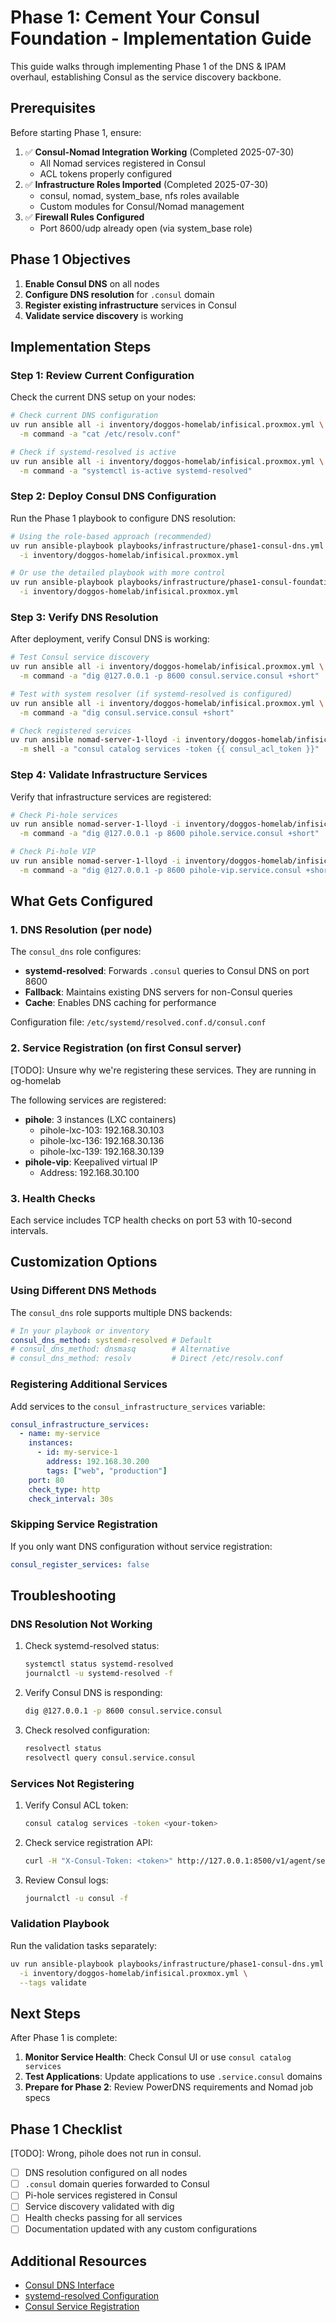 # Phase 1: Cement Your Consul Foundation - Implementation Guide

This guide walks through implementing Phase 1 of the DNS & IPAM overhaul, establishing Consul as the service discovery backbone.

## Prerequisites

Before starting Phase 1, ensure:

1. ✅ **Consul-Nomad Integration Working** (Completed 2025-07-30)
   - All Nomad services registered in Consul
   - ACL tokens properly configured
2. ✅ **Infrastructure Roles Imported** (Completed 2025-07-30)
   - consul, nomad, system_base, nfs roles available
   - Custom modules for Consul/Nomad management
3. ✅ **Firewall Rules Configured**
   - Port 8600/udp already open (via system_base role)

## Phase 1 Objectives

1. **Enable Consul DNS** on all nodes
2. **Configure DNS resolution** for `.consul` domain
3. **Register existing infrastructure** services in Consul
4. **Validate service discovery** is working

## Implementation Steps

### Step 1: Review Current Configuration

Check the current DNS setup on your nodes:

```bash
# Check current DNS configuration
uv run ansible all -i inventory/doggos-homelab/infisical.proxmox.yml \
  -m command -a "cat /etc/resolv.conf"

# Check if systemd-resolved is active
uv run ansible all -i inventory/doggos-homelab/infisical.proxmox.yml \
  -m command -a "systemctl is-active systemd-resolved"
```

### Step 2: Deploy Consul DNS Configuration

Run the Phase 1 playbook to configure DNS resolution:

```bash
# Using the role-based approach (recommended)
uv run ansible-playbook playbooks/infrastructure/phase1-consul-dns.yml \
  -i inventory/doggos-homelab/infisical.proxmox.yml

# Or use the detailed playbook with more control
uv run ansible-playbook playbooks/infrastructure/phase1-consul-foundation.yml \
  -i inventory/doggos-homelab/infisical.proxmox.yml
```

### Step 3: Verify DNS Resolution

After deployment, verify Consul DNS is working:

```bash
# Test Consul service discovery
uv run ansible all -i inventory/doggos-homelab/infisical.proxmox.yml \
  -m command -a "dig @127.0.0.1 -p 8600 consul.service.consul +short"

# Test with system resolver (if systemd-resolved is configured)
uv run ansible all -i inventory/doggos-homelab/infisical.proxmox.yml \
  -m command -a "dig consul.service.consul +short"

# Check registered services
uv run ansible nomad-server-1-lloyd -i inventory/doggos-homelab/infisical.proxmox.yml \
  -m shell -a "consul catalog services -token {{ consul_acl_token }}"
```

### Step 4: Validate Infrastructure Services

Verify that infrastructure services are registered:

```bash
# Check Pi-hole services
uv run ansible nomad-server-1-lloyd -i inventory/doggos-homelab/infisical.proxmox.yml \
  -m command -a "dig @127.0.0.1 -p 8600 pihole.service.consul +short"

# Check Pi-hole VIP
uv run ansible nomad-server-1-lloyd -i inventory/doggos-homelab/infisical.proxmox.yml \
  -m command -a "dig @127.0.0.1 -p 8600 pihole-vip.service.consul +short"
```

## What Gets Configured

### 1. DNS Resolution (per node)

The `consul_dns` role configures:

- **systemd-resolved**: Forwards `.consul` queries to Consul DNS on port 8600
- **Fallback**: Maintains existing DNS servers for non-Consul queries
- **Cache**: Enables DNS caching for performance

Configuration file: `/etc/systemd/resolved.conf.d/consul.conf`

### 2. Service Registration (on first Consul server)

[TODO]: Unsure why we're registering these services. They are running in og-homelab

The following services are registered:

- **pihole**: 3 instances (LXC containers)
  - pihole-lxc-103: 192.168.30.103
  - pihole-lxc-136: 192.168.30.136
  - pihole-lxc-139: 192.168.30.139
- **pihole-vip**: Keepalived virtual IP
  - Address: 192.168.30.100

### 3. Health Checks

Each service includes TCP health checks on port 53 with 10-second intervals.

## Customization Options

### Using Different DNS Methods

The `consul_dns` role supports multiple DNS backends:

```yaml
# In your playbook or inventory
consul_dns_method: systemd-resolved # Default
# consul_dns_method: dnsmasq        # Alternative
# consul_dns_method: resolv         # Direct /etc/resolv.conf
```

### Registering Additional Services

Add services to the `consul_infrastructure_services` variable:

```yaml
consul_infrastructure_services:
  - name: my-service
    instances:
      - id: my-service-1
        address: 192.168.30.200
        tags: ["web", "production"]
    port: 80
    check_type: http
    check_interval: 30s
```

### Skipping Service Registration

If you only want DNS configuration without service registration:

```yaml
consul_register_services: false
```

## Troubleshooting

### DNS Resolution Not Working

1. Check systemd-resolved status:

   ```bash
   systemctl status systemd-resolved
   journalctl -u systemd-resolved -f
   ```

2. Verify Consul DNS is responding:

   ```bash
   dig @127.0.0.1 -p 8600 consul.service.consul
   ```

3. Check resolved configuration:

   ```bash
   resolvectl status
   resolvectl query consul.service.consul
   ```

### Services Not Registering

1. Verify Consul ACL token:

   ```bash
   consul catalog services -token <your-token>
   ```

2. Check service registration API:

   ```bash
   curl -H "X-Consul-Token: <token>" http://127.0.0.1:8500/v1/agent/services
   ```

3. Review Consul logs:

   ```bash
   journalctl -u consul -f
   ```

### Validation Playbook

Run the validation tasks separately:

```bash
uv run ansible-playbook playbooks/infrastructure/phase1-consul-dns.yml \
  -i inventory/doggos-homelab/infisical.proxmox.yml \
  --tags validate
```

## Next Steps

After Phase 1 is complete:

1. **Monitor Service Health**: Check Consul UI or use `consul catalog services`
2. **Test Applications**: Update applications to use `.service.consul` domains
3. **Prepare for Phase 2**: Review PowerDNS requirements and Nomad job specs

## Phase 1 Checklist

[TODO]: Wrong, pihole does not run in consul.

- [ ] DNS resolution configured on all nodes
- [ ] `.consul` domain queries forwarded to Consul
- [ ] Pi-hole services registered in Consul
- [ ] Service discovery validated with dig
- [ ] Health checks passing for all services
- [ ] Documentation updated with any custom configurations

## Additional Resources

- [Consul DNS Interface](https://www.consul.io/docs/discovery/dns)
- [systemd-resolved Configuration](https://www.freedesktop.org/software/systemd/man/resolved.conf.html)
- [Consul Service Registration](https://www.consul.io/api-docs/agent/service)
